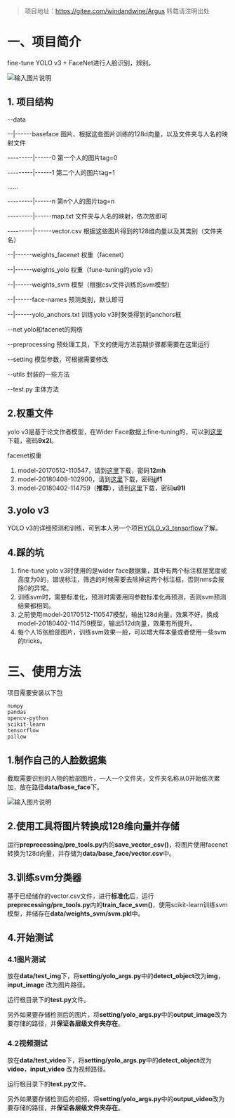 > 项目地址：https://gitee.com/windandwine/Argus
> 转载请注明出处

# 一、项目简介

fine-tune YOLO v3 + FaceNet进行人脸识别，辨别。

![输入图片说明](https://images.gitee.com/uploads/images/2019/0917/164808_5e279300_1295352.png "result.png")

## 1. 项目结构

--data  

--|------baseface 图片、根据这些图片训练的128d向量，以及文件夹与人名的映射文件

---------|------0  第一个人的图片tag=0

---------|------1  第二个人的图片tag=1

......

---------|------n  第n个人的图片tag=n

---------|------map.txt  文件夹与人名的映射，依次放即可

---------|------vector.csv 根据这些图片得到的128维向量以及其类别（文件夹名）

--|------weights_facenet     权重（facenet）

--|------weights_yolo  权重（fune-tuning的yolo v3）

--|------weights_svm 模型（根据csv文件训练的svm模型）

--|------face-names 预测类别，默认即可

--|------yolo_anchors.txt  训练yolo v3时聚类得到的anchors框

--net  yolo和facenet的网络

--preprocessing  预处理工具，下文的使用方法前期步骤都需要在这里运行

--setting  模型参数，可根据需要修改

--utils 封装的一些方法

--test.py 主体方法


## 2.权重文件

yolo v3是基于论文作者模型，在Wider Face数据上fine-tuning的，可以到[这里](https://pan.baidu.com/s/1ifCaB2ASPQFPN1XGPGyplg)下载，密码**9x2l**。

facenet权重

1. model-20170512-110547，请到[这里](https://pan.baidu.com/s/1pGDUIODBZ2Rvrr1MTRl9ZQ)下载，密码**12mh**
2. model-20180408-102900，请到[这里](https://pan.baidu.com/s/1xe2dTQsgaXf3xTmCfVprDQ)下载，密码**jjf1**
3. model-20180402-114759（**推荐**），请到[这里](https://pan.baidu.com/s/1jkawg8u2rYLeLG0XF_3_Ug)下载，密码**u91l**


## 3.yolo v3

YOLO v3的详细预测和训练，可到本人另一个项目[YOLO_v3_tensorflow](https://gitee.com/windandwine/YOLO_v3_tensorflow)了解。

## 4.踩的坑

1. fine-tune yolo v3时使用的是wider face数据集，其中有两个标注框是宽度或高度为0的，错误标注，筛选的时候需要去除掉这两个标注框，否则nms会报除0的异常。
2. 训练svm时，需要标准化，预测时需要用同参数标准化再预测，否则svm预测结果都相同。
3. 之前使用model-20170512-110547模型，输出128d向量，效果不好，换成model-20180402-114759模型，输出512d向量，效果有所提升。
4. 每个人15张脸部图片，训练svm效果一般，可以增大样本量或者使用一些svm的tricks。

# 三、使用方法

项目需要安装以下包

```
numpy
pandas
opencv-python
scikit-learn
tensorflow
pillow
```

## 1.制作自己的人脸数据集

截取需要识别的人物的脸部图片，一人一个文件夹，文件夹名称从0开始依次累加，放在路径**data/base_face**下。

![输入图片说明](https://images.gitee.com/uploads/images/2019/0917/111219_bbb5330d_1295352.png "face.png")

## 2.使用工具将图片转换成128维向量并存储

运行**preprecessing/pre_tools.py**内的**save_vector_csv()**，将图片使用facenet转换为128d向量，并存储为**data/base_face/vector.csv**中。

## 3.训练svm分类器

基于已经储存的vector.csv文件，进行**标准化**后，运行**preprecessing/pre_tools.py**内的**train_face_svm()**，使用scikit-learn训练svm模型，并储存在**data/weights_svm/svm.pkl**中。

## 4.开始测试

### 4.1图片测试

放在**data/test_img**下，将**setting/yolo_args.py**中的**detect_object**改为**img**，**input_image** 改为图片路径。

运行根目录下的**test.py**文件。

另外如果要存储检测后的图片，将**setting/yolo_args.py**中的**output_image**改为要存储的路径，并**保证各层级文件夹存在**。

### 4.2视频测试

放在**data/test_video**下，将**setting/yolo_args.py**中的**detect_object**改为**video**，**input_video** 改为视频路径。

运行根目录下的**test.py**文件。

另外如果要存储检测后的视频，将**setting/yolo_args.py**中的**output_video**改为要存储的路径，并**保证各层级文件夹存在**。